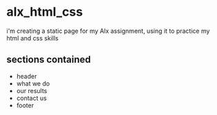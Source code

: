 # alx_html_css

i'm creating a static page for my Alx assignment, using it to practice my html and css skills

## sections contained

- header
- what we do
- our results
- contact us
- footer

